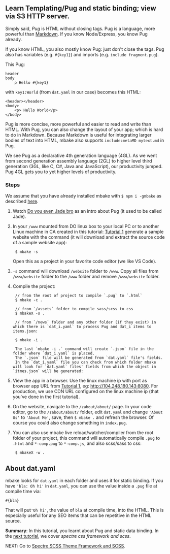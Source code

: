 
## Learn Templating/Pug and static binding; view via S3 HTTP server.

Simply said, _Pug_ is HTML without closing tags. Pug is a language, more powerful than [Markdown](http://en.wikipedia.org/wiki/Markdown). If you know Node/Express, you know Pug already.

If you know HTML, you also mostly know Pug: just don't close the tags. Pug also has variables (e.g. `#{key1}`) and imports (e.g. `include fragment.pug`).

This Pug:

    header
    body
        p Hello #{key1}


with `key1:World` (from `dat.yaml` in our case)
becomes this HTML:

    <header></header>
    <body>
        <p> Hello World</p>
    </body>

Pug is more concise, more powerful and easier to read and write than HTML. With Pug, you can also change the layout of your app; which is hard to do in Markdown. Because Markdown is useful for integrating larger bodies of text into HTML, mbake also supports `include:metaMD mytext.md` in Pug.

We see Pug as a declarative 4th generation language (4GL). As we went from second generation assembly language (2GL) to higher level third generation (3GL, like C, C#, Java and JavaScript), our productivity jumped. Pug 4GL gets you to yet higher levels of productivity. 

### Steps

We assume that you have already installed mbake with `$ npm i -gmbake` as described [here](/#how-to-install-mbake).

1. Watch [Do you even Jade bro](http://youtube.com/watch?v=wzAWI9h3q18) as an intro about Pug (it used to be called Jade).

2. In your `/www` mounted from DO linux box to your local PC or to another Linux machine in CA created in this tutorial: [Tutorial 1](/s3_n_webdrive_mount/) generate a sample website with the command (it will download and extract the source code of a sample website app):

        $ mbake -s

      Open this as a project in your favorite code editor (we like VS Code).
      
1. `-s` command will download `/website` folder to `/www`. Copy all files from `/www/website` folder to the `/www` folder and remove `/www/website` folder.

3. Compile the project:

        // from the root of project to compile `.pug` to `.html`
        $ mbake -c .

        // from `/assets` folder to compile sass/scss to css
        $ mbakeX -s .

        // from `/news` folder and any other folder (if they exist) in which there is `dat_i.yaml` to process Pug and dat_i items to items.json:

        $ mbake -i .

        The last `mbake -i .` command will create `.json` file in the folder where `dat_i.yaml` is placed.
        The `.json` file will be generated from `dat.yaml` file's fields.
        In the `dat_i.yaml` file you can check from which folder mbake will look for `dat.yaml` files' fields from which the object in `itmes.json` will be generated:



4. View the app in a browser. Use the linux machine ip with port as browser app URL from [Tutorial 1](/s3_n_webdrive_mount/), eg: http://104.248.180.143:8080. For production, we use CDN URL configured on the linux machine ip (that you've done in the first tutorial).

5. On the website, navigate to the `/zabout/about/` page. In your code editor, go to the `/zabout/about/` folder, edit `dat.yaml` and change `'About Us'` to `'About Me'`, save, then `$ mbake .` and refresh the browser. Of course you could also change something in `index.pug`.

6. You can also use mbake live reload/watcher/compiler from the root folder of your project, this command will automatically compile `.pug` to `.html` and `*-comp.pug` to `*-comp.js`, and also scss/sass to css:

        $ mbakeX -w .

## About dat.yaml
mbake looks for `dat.yaml` in each folder and uses it for static binding. If you have `'bla: Oh hi'` in `dat.yaml`, you can use the value inside a `.pug` file at compile time via:

    #{bla}

That will put`'Oh hi'`, the value of `bla` at compile time, into the HTML. This is especially useful for any SEO items that can be repetitive in the HTML source.

__Summary__: In this tutorial, you learnt about Pug and static data binding. In the [next tutorial](/spectre_n_scss/), we cover _spectre css framework and scss_.

NEXT: Go to [Spectre SCSS Theme Framework and SCSS](/spectre_n_scss/).